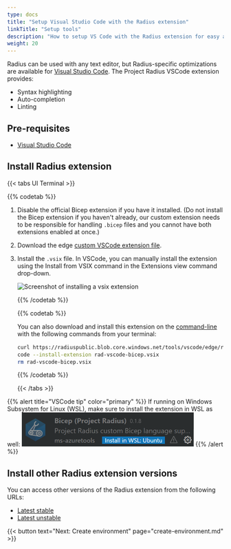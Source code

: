 ```yaml
---
type: docs
title: "Setup Visual Studio Code with the Radius extension"
linkTitle: "Setup tools"
description: "How to setup VS Code with the Radius extension for easy application authoring"
weight: 20
---
```


Radius can be used with any text editor, but Radius-specific optimizations are available for [Visual Studio Code](https://code.visualstudio.com/). The Project Radius VSCode extension provides:
- Syntax highlighting
- Auto-completion
- Linting

## Pre-requisites

- [Visual Studio Code](https://code.visualstudio.com/)

## Install Radius extension

{{< tabs UI Terminal >}}

{{% codetab %}}
  
1. Disable the official Bicep extension if you have it installed. (Do not install the Bicep extension if you haven't already, our custom extension needs to be responsible for handling `.bicep` files and you cannot have both extensions enabled at once.)

1. Download the edge [custom VSCode extension file](https://radiuspublic.blob.core.windows.net/tools/vscode/edge/rad-vscode-bicep.vsix).

1. Install the `.vsix` file. In VSCode, you can manually install the extension using the Install from VSIX command in the Extensions view command drop-down.

   <img src="./vsix-install.png" alt="Screenshot of installing a vsix extension" width=400>

   {{% /codetab %}}

   {{% codetab %}}

   You can also download and install this extension on the [command-line](https://code.visualstudio.com/docs/editor/extension-gallery#_install-from-a-vsix) with the following commands from your terminal:

   ```bash
   curl https://radiuspublic.blob.core.windows.net/tools/vscode/edge/rad-vscode-bicep.vsix --output rad-vscode-bicep.vsix
   code --install-extension rad-vscode-bicep.vsix
   rm rad-vscode-bicep.vsix
   ```

   {{% /codetab %}}

   {{< /tabs >}}

{{% alert title="VSCode tip" color="primary" %}} 
If running on Windows Subsystem for Linux (WSL), make sure to install the extension in WSL as well:
  <img src="./wsl-extension.png" alt="Screenshot of installing a vsix extension in WSL" width=400>
{{% /alert %}}

## Install other Radius extension versions

You can access other versions of the Radius extension from the following URLs:

- [Latest stable](https://get.radapp.dev/tools/vscode/stable/rad-vscode-bicep.vsix)
- [Latest unstable](https://radiuspublic.blob.core.windows.net/tools/vscode/edge/rad-vscode-bicep.vsix)

{{< button text="Next: Create environment" page="create-environment.md" >}}